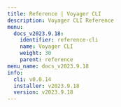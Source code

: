```yaml
---
title: Reference | Voyager CLI
description: Voyager CLI Reference
menu:
  docs_v2023.9.18:
    identifier: reference-cli
    name: Voyager CLI
    weight: 30
    parent: reference
menu_name: docs_v2023.9.18
info:
  cli: v0.0.14
  installer: v2023.9.18
  version: v2023.9.18
---
```


